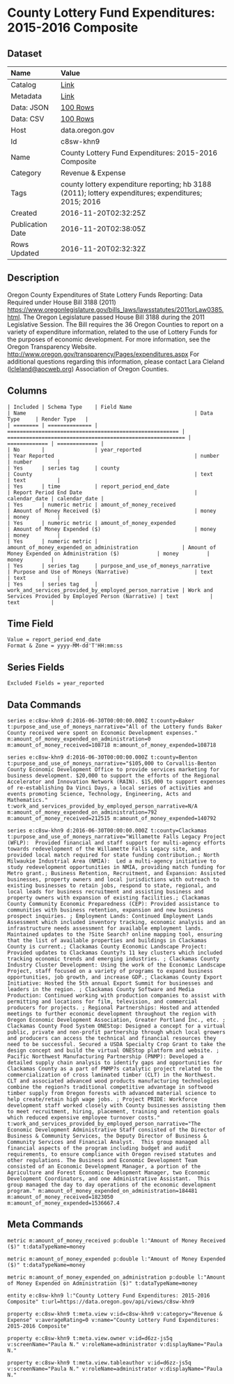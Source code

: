 # County Lottery Fund Expenditures: 2015-2016 Composite

## Dataset

| Name | Value |
| :--- | :---- |
| Catalog | [Link](https://catalog.data.gov/dataset/county-lottery-fund-expenditures-2016-2015-composite) |
| Metadata | [Link](https://data.oregon.gov/api/views/c8sw-khn9) |
| Data: JSON | [100 Rows](https://data.oregon.gov/api/views/c8sw-khn9/rows.json?max_rows=100) |
| Data: CSV | [100 Rows](https://data.oregon.gov/api/views/c8sw-khn9/rows.csv?max_rows=100) |
| Host | data.oregon.gov |
| Id | c8sw-khn9 |
| Name | County Lottery Fund Expenditures: 2015-2016 Composite |
| Category | Revenue & Expense |
| Tags | county lottery expenditure reporting; hb 3188 (2011); lottery expenditures; expenditures; 2015; 2016 |
| Created | 2016-11-20T02:32:25Z |
| Publication Date | 2016-11-20T02:38:05Z |
| Rows Updated | 2016-11-20T02:32:32Z |

## Description

Oregon County Expenditures of State Lottery Funds Reporting: Data Required under House Bill 3188 (2011) https://www.oregonlegislature.gov/bills_laws/lawsstatutes/2011orLaw0385.html. The Oregon Legislature passed House Bill 3188 during the 2011 Legislative Session. The Bill requires the 36 Oregon Counties to report on a variety of expenditure information, related to the use of Lottery Funds for the purposes of economic development. For more information, see the Oregon Transparency Website. http://www.oregon.gov/transparency/Pages/expenditures.aspx
For additional questions regarding this information, please contact Lara Cleland (lcleland@aocweb.org) Association of Oregon Counties.

## Columns

```ls
| Included | Schema Type    | Field Name                                              | Name                                                      | Data Type     | Render Type   |
| ======== | ============== | ======================================================= | ========================================================= | ============= | ============= |
| No       |                | year_reported                                           | Year Reported                                             | number        | number        |
| Yes      | series tag     | county                                                  | County                                                    | text          | text          |
| Yes      | time           | report_period_end_date                                  | Report Period End Date                                    | calendar_date | calendar_date |
| Yes      | numeric metric | amount_of_money_received                                | Amount of Money Received ($)                              | money         | money         |
| Yes      | numeric metric | amount_of_money_expended                                | Amount of Money Expended ($)                              | money         | money         |
| Yes      | numeric metric | amount_of_money_expended_on_administration              | Amount of Money Expended on Administration ($)            | money         | money         |
| Yes      | series tag     | purpose_and_use_of_moneys_narrative                     | Purpose and Use of Moneys (Narrative)                     | text          | text          |
| Yes      | series tag     | work_and_services_provided_by_employed_person_narrative | Work and Services Provided by Employed Person (Narrative) | text          | text          |
```

## Time Field

```ls
Value = report_period_end_date
Format & Zone = yyyy-MM-dd'T'HH:mm:ss
```

## Series Fields

```ls
Excluded Fields = year_reported
```

## Data Commands

```ls
series e:c8sw-khn9 d:2016-06-30T00:00:00.000Z t:county=Baker t:purpose_and_use_of_moneys_narrative="All of the Lottery funds Baker County received were spent on Economic Development expenses." m:amount_of_money_expended_on_administration=0 m:amount_of_money_received=108718 m:amount_of_money_expended=108718

series e:c8sw-khn9 d:2016-06-30T00:00:00.000Z t:county=Benton t:purpose_and_use_of_moneys_narrative="$105,000 to Corvallis-Benton County Economic Development Office to provide services marketing for business development. $20,000 to support the efforts of the Regional Accelerator and Innovation Network (RAIN). $15,000 to support expenses of re-establishing Da Vinci Days, a local series of activities and events promoting Science, Technology, Engineering, Acts and Mathematics." t:work_and_services_provided_by_employed_person_narrative=N/A m:amount_of_money_expended_on_administration=792 m:amount_of_money_received=212515 m:amount_of_money_expended=140792

series e:c8sw-khn9 d:2016-06-30T00:00:00.000Z t:county=Clackamas t:purpose_and_use_of_moneys_narrative="Willamette Falls Legacy Project (WFLP):  Provided financial and staff support for multi-agency efforts towards redevelopment of the Willamette Falls Legacy site, and provided local match required for state funding contribution.; North Milwaukie Industrial Area (NMIA):  Led a multi-agency initiative to study redevelopment opportunities in NMIA, providing match funding for Metro grant.; Business Retention, Recruitment, and Expansion: Assisted businesses, property owners and local jurisdictions with outreach to existing businesses to retain jobs, respond to state, regional, and local leads for business recruitment and assisting business and property owners with expansion of existing facilities.; Clackamas County Community Economic Preparedness (CEP): Provided assistance to communities with business retention, expansion and new business prospect inquiries. ; Employment Lands: Continued Employment Lands Assessment which included inventory tracking, economic analysis and an infrastructure needs assessment for available employment lands. Maintained updates to the ?Site Search? online mapping tool, ensuring that the list of available properties and buildings in Clackamas County is current.; Clackamas County Economic Landscape Project: Provided updates to Clackamas County?s 11 key clusters which included tracking economic trends and emerging industries. ; Clackamas County Industry Cluster Development: Using the work of the Economic Landscape Project, staff focused on a variety of programs to expand business opportunities, job growth, and increase GDP.; Clackamas County Export Initiative: Hosted the 5th annual Export Summit for businesses and leaders in the region. ; Clackamas County Software and Media Production: Continued working with production companies to assist with permitting and locations for film, television, and commercial producers for projects. ; Regional Partnerships: Hosted and attended meetings to further economic development throughout the region with Oregon Economic Development Association, Greater Portland Inc., etc. ; Clackamas County Food System ONEStop: Designed a concept for a virtual public, private and non-profit partnership through which local growers and producers can access the technical and financial resources they need to be successful. Secured a USDA Specialty Crop Grant to take the design concept and build the virtual ONEStop platform and website. ; Pacific Northwest Manufacturing Partnership (PNMP): Developed a detailed supply chain analysis to identify gaps and opportunities for Clackamas County as a part of PNMP?s catalytic project related to the commercialization of cross laminated timber (CLT) in the Northwest. CLT and associated advanced wood products manufacturing technologies combine the region?s traditional competitive advantage in softwood timber supply from Oregon forests with advanced material science to help create/retain high wage jobs. ; Project PRIDE: Workforce development staff worked closely with County businesses assisting them to meet recruitment, hiring, placement, training and retention goals which reduced expensive employee turnover costs." t:work_and_services_provided_by_employed_person_narrative="The Economic Development Administrative Staff consisted of the Director of Business & Community Services, the Deputy Director of Business & Community Services and Financial Analyst.  This group managed all financial aspects of the program including budget and audit requirements, to ensure compliance with Oregon revised statutes and other regulations. The Business and Economic Development Team consisted of an Economic Development Manager, a portion of the Agriculture and Forest Economic Development Manager, two Economic Development Coordinators, and one Administrative Assistant.  This group managed the day to day operations of the economic development program." m:amount_of_money_expended_on_administration=184481 m:amount_of_money_received=1823050 m:amount_of_money_expended=1536667.4
```

## Meta Commands

```ls
metric m:amount_of_money_received p:double l:"Amount of Money Received ($)" t:dataTypeName=money

metric m:amount_of_money_expended p:double l:"Amount of Money Expended ($)" t:dataTypeName=money

metric m:amount_of_money_expended_on_administration p:double l:"Amount of Money Expended on Administration ($)" t:dataTypeName=money

entity e:c8sw-khn9 l:"County Lottery Fund Expenditures: 2015-2016 Composite" t:url=https://data.oregon.gov/api/views/c8sw-khn9

property e:c8sw-khn9 t:meta.view v:id=c8sw-khn9 v:category="Revenue & Expense" v:averageRating=0 v:name="County Lottery Fund Expenditures: 2015-2016 Composite"

property e:c8sw-khn9 t:meta.view.owner v:id=d6zz-js5q v:screenName="Paula N." v:roleName=administrator v:displayName="Paula N."

property e:c8sw-khn9 t:meta.view.tableauthor v:id=d6zz-js5q v:screenName="Paula N." v:roleName=administrator v:displayName="Paula N."
```